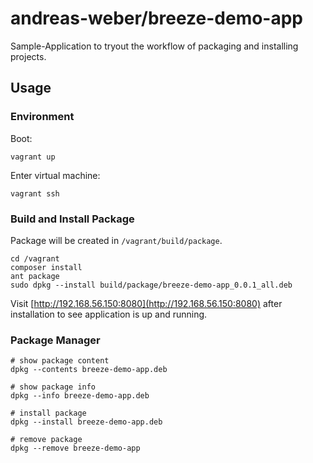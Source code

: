 # andreas-weber/breeze-demo-app

Sample-Application to tryout the workflow of packaging and installing projects.

## Usage

### Environment

Boot:

```
vagrant up
```

Enter virtual machine:

```
vagrant ssh
```

### Build and Install Package

Package will be created in `/vagrant/build/package`.

```
cd /vagrant
composer install
ant package
sudo dpkg --install build/package/breeze-demo-app_0.0.1_all.deb
```

Visit [http://192.168.56.150:8080](http://192.168.56.150:8080) after installation to see application is up and running.

### Package Manager

```
# show package content
dpkg --contents breeze-demo-app.deb

# show package info
dpkg --info breeze-demo-app.deb

# install package
dpkg --install breeze-demo-app.deb

# remove package
dpkg --remove breeze-demo-app
```
